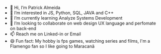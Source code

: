 - 👋 Hi, I’m Patrick Almeida
- 👀 I’m interested in JS, Python, SQL, JAVA and C++
- 🌱 I’m currently learning Analyze Systems Development
- 💞️ I’m looking to collaborate on web design UX language and perfomate on back-end
- 📫 Reach me on Linked-in or Email
- 😄 Fun fact: My hobby is fps games, watching series and films, I'm a Flamengo fan so I like going to Maracanã

